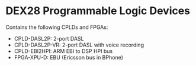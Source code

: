 # DEX28 Programmable Logic Devices

Contains the following CPLDs and FPGAs:

* CPLD-DASL2P: 2-port DASL
* CPLD-DASL2P-VR: 2-port DASL with voice recording
* CPLD-EBI2HPI: ARM EBI to DSP HPI bus
* FPGA-XPU-D: EBU (Ericsson bus in BPhone)

